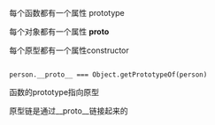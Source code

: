 每个函数都有一个属性 prototype

每个对象都有一个属性 __proto__ 

每个原型都有一个属性constructor

```

person.__proto__ === Object.getPrototypeOf(person)
```



函数的prototype指向原型

原型链是通过__proto__链接起来的
